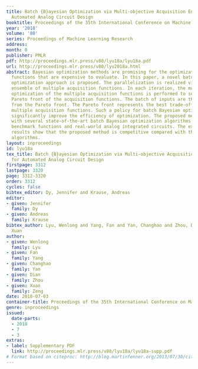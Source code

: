 ```yaml
---
title: Batch {B}ayesian Optimization via Multi-objective Acquisition Ensemble for
  Automated Analog Circuit Design
booktitle: Proceedings of the 35th International Conference on Machine Learning
year: '2018'
volume: '80'
series: Proceedings of Machine Learning Research
address: 
month: 0
publisher: PMLR
pdf: http://proceedings.mlr.press/v80/lyu18a/lyu18a.pdf
url: http://proceedings.mlr.press/v80/lyu2018a.html
abstract: Bayesian optimization methods are promising for the optimization of black-box
  functions that are expensive to evaluate. In this paper, a novel batch Bayesian
  optimization approach is proposed. The parallelization is realized via a multi-objective
  ensemble of multiple acquisition functions. In each iteration, the multi-objective
  optimization of the multiple acquisition functions is performed to search for the
  Pareto front of the acquisition functions. The batch of inputs are then selected
  from the Pareto front. The Pareto front represents the best trade-off between the
  multiple acquisition functions. Such a policy for batch Bayesian optimization can
  significantly improve the efficiency of optimization. The proposed method is compared
  with several state-of-the-art batch Bayesian optimization algorithms using analytical
  benchmark functions and real-world analog integrated circuits. The experimental
  results show that the proposed method is competitive compared with the state-of-the-art
  algorithms.
layout: inproceedings
id: lyu18a
tex_title: Batch {B}ayesian Optimization via Multi-objective Acquisition Ensemble
  for Automated Analog Circuit Design
firstpage: 3312
lastpage: 3320
page: 3312-3320
order: 3312
cycles: false
bibtex_editor: Dy, Jennifer and Krause, Andreas
editor:
- given: Jennifer
  family: Dy
- given: Andreas
  family: Krause
bibtex_author: Lyu, Wenlong and Yang, Fan and Yan, Changhao and Zhou, Dian and Zeng,
  Xuan
author:
- given: Wenlong
  family: Lyu
- given: Fan
  family: Yang
- given: Changhao
  family: Yan
- given: Dian
  family: Zhou
- given: Xuan
  family: Zeng
date: 2018-07-03
container-title: Proceedings of the 35th International Conference on Machine Learning
genre: inproceedings
issued:
  date-parts:
  - 2018
  - 7
  - 3
extras:
- label: Supplementary PDF
  link: http://proceedings.mlr.press/v80/lyu18a/lyu18a-supp.pdf
# Format based on citeproc: http://blog.martinfenner.org/2013/07/30/citeproc-yaml-for-bibliographies/
---
```

